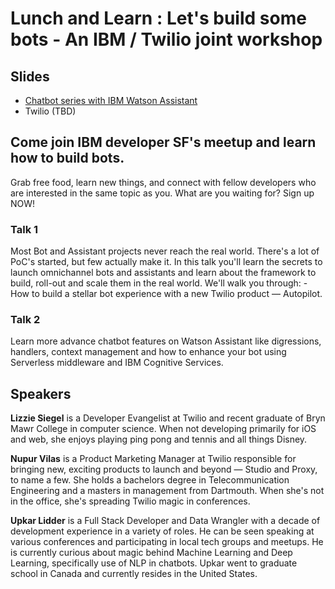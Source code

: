 # Lunch and Learn : Let's build some bots - An IBM / Twilio joint workshop

## Slides
- [Chatbot series with IBM Watson Assistant](https://github.com/lidderupk/ibm-chatbot-series)
- Twilio (TBD)
## Come join IBM developer SF's meetup and learn how to build bots.

Grab free food, learn new things, and connect with fellow developers who are interested in the same topic as you. What are you waiting for? Sign up NOW!

### Talk 1
Most Bot and Assistant projects never reach the real world. There's a lot of PoC's started, but few actually make it. In this talk you'll learn the secrets to launch omnichannel bots and assistants and learn about the framework to build, roll-out and scale them in the real world. We'll walk you through: - How to build a stellar bot experience with a new Twilio product — Autopilot.

### Talk 2
Learn more advance chatbot features on Watson Assistant like digressions, handlers, context management and how to enhance your bot using Serverless middleware and IBM Cognitive Services.

## Speakers

**Lizzie Siegel** is a Developer Evangelist at Twilio and recent graduate of Bryn Mawr College in computer science. When not developing primarily for iOS and web, she enjoys playing ping pong and tennis and all things Disney.

**Nupur Vilas** is a Product Marketing Manager at Twilio responsible for bringing new, exciting products to launch and beyond — Studio and Proxy, to name a few. She holds a bachelors degree in Telecommunication Engineering and a masters in management from Dartmouth. When she's not in the office, she's spreading Twilio magic in conferences.

**Upkar Lidder** is a Full Stack Developer and Data Wrangler with a decade of development experience in a variety of roles. He can be seen speaking at various conferences and participating in local tech groups and meetups. He is currently curious about magic behind Machine Learning and Deep Learning, specifically use of NLP in chatbots. Upkar went to graduate school in Canada and currently resides in the United States.
